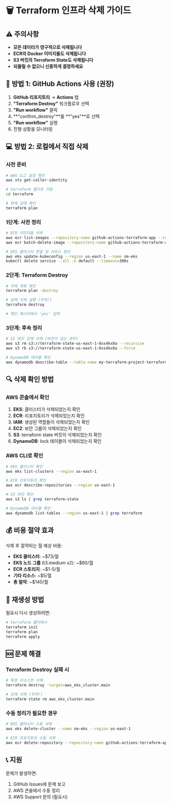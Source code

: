 # 🗑️ Terraform 인프라 삭제 가이드

## ⚠️ 주의사항
- **모든 데이터가 영구적으로 삭제됩니다**
- **ECR의 Docker 이미지들도 삭제됩니다**
- **S3 버킷의 Terraform State도 삭제됩니다**
- **되돌릴 수 없으니 신중하게 결정하세요**

## 🚀 방법 1: GitHub Actions 사용 (권장)

1. **GitHub 리포지토리** → **Actions** 탭
2. **"Terraform Destroy"** 워크플로우 선택
3. **"Run workflow"** 클릭
4. **"confirm_destroy"**를 **"yes"**로 선택
5. **"Run workflow"** 실행
6. 진행 상황을 모니터링

## 💻 방법 2: 로컬에서 직접 삭제

### 사전 준비
```bash
# AWS CLI 설정 확인
aws sts get-caller-identity

# terraform 폴더로 이동
cd terraform

# 현재 상태 확인
terraform plan
```

### 1단계: 사전 정리
```bash
# ECR 이미지들 삭제
aws ecr list-images --repository-name github-actions-terraform-app --region us-east-1 --query 'imageIds[*]' --output json > images.json
aws ecr batch-delete-image --repository-name github-actions-terraform-app --region us-east-1 --image-ids file://images.json

# EKS 클러스터 연결 및 서비스 정리
aws eks update-kubeconfig --region us-east-1 --name sm-eks
kubectl delete service --all -n default --timeout=300s
```

### 2단계: Terraform Destroy
```bash
# 삭제 계획 확인
terraform plan -destroy

# 실제 삭제 실행 (주의!)
terraform destroy

# 확인 메시지에서 'yes' 입력
```

### 3단계: 후속 정리
```bash
# S3 버킷 강제 삭제 (버전이 있는 경우)
aws s3 rm s3://terraform-state-us-east-1-0ss4kx0a --recursive
aws s3 rb s3://terraform-state-us-east-1-0ss4kx0a --force

# DynamoDB 테이블 확인
aws dynamodb describe-table --table-name my-terraform-project-terraform-state-lock --region us-east-1
```

## 🔍 삭제 확인 방법

### AWS 콘솔에서 확인
1. **EKS**: 클러스터가 삭제되었는지 확인
2. **ECR**: 리포지토리가 삭제되었는지 확인
3. **IAM**: 생성된 역할들이 삭제되었는지 확인
4. **EC2**: 보안 그룹이 삭제되었는지 확인
5. **S3**: terraform state 버킷이 삭제되었는지 확인
6. **DynamoDB**: lock 테이블이 삭제되었는지 확인

### AWS CLI로 확인
```bash
# EKS 클러스터 확인
aws eks list-clusters --region us-east-1

# ECR 리포지토리 확인
aws ecr describe-repositories --region us-east-1

# S3 버킷 확인
aws s3 ls | grep terraform-state

# DynamoDB 테이블 확인
aws dynamodb list-tables --region us-east-1 | grep terraform
```

## 💰 비용 절약 효과

삭제 후 절약되는 월 예상 비용:
- **EKS 클러스터**: ~$73/월
- **EKS 노드 그룹** (t3.medium x2): ~$60/월
- **ECR 스토리지**: ~$1-5/월
- **기타 리소스**: ~$5/월
- **총 절약**: ~$140/월

## 🔄 재생성 방법

필요시 다시 생성하려면:
```bash
# terraform 폴더에서
terraform init
terraform plan
terraform apply
```

## 🆘 문제 해결

### Terraform Destroy 실패 시
```bash
# 특정 리소스만 삭제
terraform destroy -target=aws_eks_cluster.main

# 강제 삭제 (주의!)
terraform state rm aws_eks_cluster.main
```

### 수동 정리가 필요한 경우
```bash
# EKS 클러스터 수동 삭제
aws eks delete-cluster --name sm-eks --region us-east-1

# ECR 리포지토리 수동 삭제
aws ecr delete-repository --repository-name github-actions-terraform-app --region us-east-1 --force
```

## 📞 지원

문제가 발생하면:
1. GitHub Issues에 문제 보고
2. AWS 콘솔에서 수동 정리
3. AWS Support 문의 (필요시)
